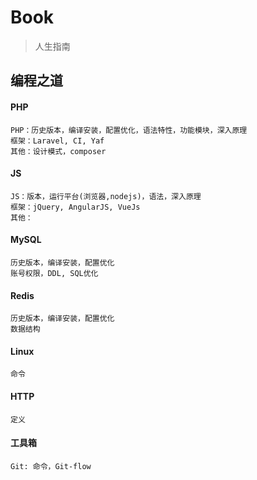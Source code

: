 # Book
> 人生指南

## 编程之道
#### PHP
```
PHP：历史版本，编译安装，配置优化，语法特性，功能模块，深入原理
框架：Laravel, CI, Yaf
其他：设计模式，composer
```

#### JS
```
JS：版本，运行平台(浏览器,nodejs)，语法，深入原理
框架：jQuery, AngularJS, VueJs
其他：
```

#### MySQL
```
历史版本，编译安装，配置优化
账号权限，DDL, SQL优化
```

#### Redis
```
历史版本，编译安装，配置优化
数据结构
```

#### Linux
```
命令
```

#### HTTP
```
定义
```

#### 工具箱
```
Git: 命令，Git-flow
```
